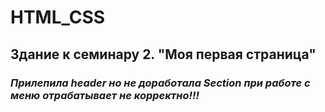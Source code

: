 # HTML_CSS
## Здание к семинару 2. "Моя первая страница"
### ***Прилепила header но не доработала Section при работе с меню отрабатывает не корректно!!!***
